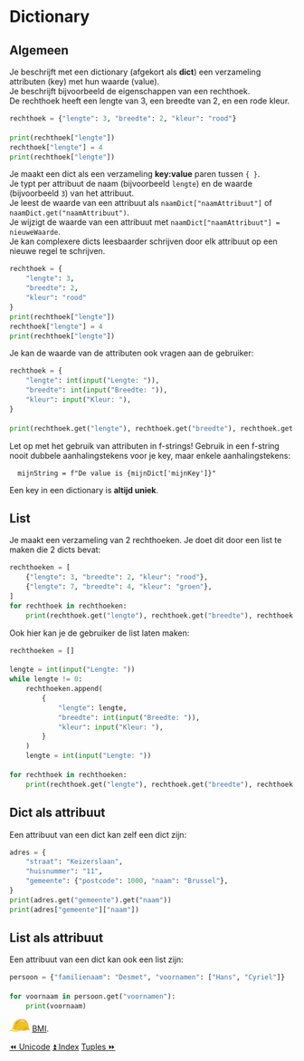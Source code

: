 Dictionary
==========

Algemeen
--------

Je beschrijft met een dictionary (afgekort als **dict**) een verzameling
attributen (key) met hun waarde (value).\
Je beschrijft bijvoorbeeld de eigenschappen van een rechthoek.\
De rechthoek heeft een lengte van 3, een breedte van 2, en een rode
kleur.

```python
rechthoek = {"lengte": 3, "breedte": 2, "kleur": "rood"}

print(rechthoek["lengte"])
rechthoek["lengte"] = 4
print(rechthoek["lengte"])
```

Je maakt een dict als een verzameling **key:value** paren tussen `{ }`.\
Je typt per attribuut de naam (bijvoorbeeld `lengte`) en de waarde
(bijvoorbeeld `3`) van het attribuut.\
Je leest de waarde van een attribuut als `naamDict["naamAttribuut"]` of\
`naamDict.get("naamAttribuut")`.\
Je wijzigt de waarde van een attribuut met
`naamDict["naamAttribuut"] = nieuweWaarde`.\
Je kan complexere dicts leesbaarder schrijven door elk attribuut op een
nieuwe regel te schrijven.

```python
rechthoek = {
    "lengte": 3, 
    "breedte": 2, 
    "kleur": "rood"
}
print(rechthoek["lengte"])
rechthoek["lengte"] = 4
print(rechthoek["lengte"])
```

Je kan de waarde van de attributen ook vragen aan de gebruiker:

```python
rechthoek = {
    "lengte": int(input("Lengte: ")),
    "breedte": int(input("Breedte: ")),
    "kleur": input("Kleur: "),
}

print(rechthoek.get("lengte"), rechthoek.get("breedte"), rechthoek.get("kleur"))
```

Let op met het gebruik van attributen in f-strings! Gebruik in een
f-string nooit dubbele aanhalingstekens voor je key, maar enkele
aanhalingstekens:

      mijnString = f"De value is {mijnDict['mijnKey']}"

Een key in een dictionary is **altijd uniek**.

List
----

Je maakt een verzameling van 2 rechthoeken. Je doet dit door een list te
maken die 2 dicts bevat:

```python
rechthoeken = [
    {"lengte": 3, "breedte": 2, "kleur": "rood"},
    {"lengte": 7, "breedte": 4, "kleur": "groen"},
]
for rechthoek in rechthoeken:
    print(rechthoek.get("lengte"), rechthoek.get("breedte"), rechthoek.get("kleur"))
```

Ook hier kan je de gebruiker de list laten maken:

```python
rechthoeken = []

lengte = int(input("Lengte: "))
while lengte != 0:
    rechthoeken.append(
        {
            "lengte": lengte,
            "breedte": int(input("Breedte: ")),
            "kleur": input("Kleur: "),
        }
    )
    lengte = int(input("Lengte: "))

for rechthoek in rechthoeken:
    print(rechthoek.get("lengte"), rechthoek.get("breedte"), rechthoek.get("kleur"))
```

Dict als attribuut
------------------

Een attribuut van een dict kan zelf een dict zijn:

```python
adres = {
    "straat": "Keizerslaan",
    "huisnummer": "11",
    "gemeente": {"postcode": 1000, "naam": "Brussel"},
}
print(adres.get("gemeente").get("naam"))
print(adres["gemeente"]["naam"])
```

List als attribuut
------------------

Een attribuut van een dict kan ook een list zijn:

```python
persoon = {"familienaam": "Desmet", "voornamen": ["Hans", "Cyriel"]}

for voornaam in persoon.get("voornamen"):
    print(voornaam)
```

![image](images/hardhat.png) [BMI](/taken/bmi.html).

<a class="btn" href="./28_unicode.html">&#9194; Unicode</a>
<a class="btn" href="./index.html">&#9195; Index</a>
<a class="btn" href="./30_tuples.html">Tuples &#9193;</a>